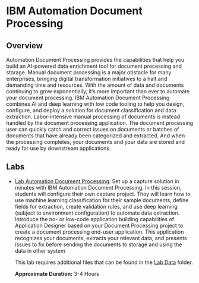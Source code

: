# IBM Automation Document Processing

## Overview
Automation Document Processing provides the capabilities that help you build an AI-powered data enrichment tool for document processing and storage. Manual document processing is a major obstacle for many enterprises, bringing digital transformation initiatives to a halt and demanding time and resources. With the amount of data and documents continuing to grow exponentially, it’s more important than ever to automate your document processing. IBM Automation Document Processing combines AI and deep learning with low code tooling to help you design, configure, and deploy a solution for document classification and data extraction. Labor-intensive manual processing of documents is instead handled by the document processing application. The document processing user can quickly catch and correct issues on documents or batches of documents that have already been categorized and extracted. And when the processing completes, your documents and your data are stored and ready for use by downstream applications.


## Labs

- <a href="Lab%20Guide%20-%20Automation%20Document%20Processing%20(ADP).pdf" target="_blank">Lab Automation Document Processing</a>: Set up a capture solution in minutes with IBM Automation Document Processing. In this session, students will configure their own capture project. They will learn how to use machine learning classification for their sample documents, define fields for extraction, create validation rules, and use deep learning (subject to environment configuration) to automate data extraction. Introduce the no- or low-code application building capabilities of Application Designer based on your Document Processing project to create a document processing end-user application. This application recognizes your documents, extracts your relevant data, and presents issues to fix before sending the documents to storage and using the data in other system

    This lab requires additional files that can be found in the <a href="https://github.com/IBM/cp4ba-labs/tree/main/23.0.2/Document%20Processing/Lab%20Data" target="_blank">Lab Data</a> folder.

    **Approximate Duration:** 3-4 Hours

